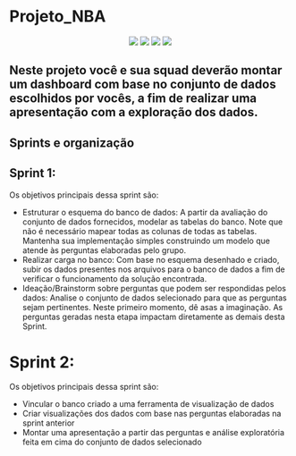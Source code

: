 # Projeto_NBA

<div align= "center"> 
<img src="https://img.shields.io/badge/MySQL-005C84?style=for-the-badge&logo=mysql&logoColor=white" />
<img src="https://img.shields.io/badge/Microsoft_PowerPoint-B7472A?style=for-the-badge&logo=microsoft-powerpoint&logoColor=white"/>
<img src= "https://img.shields.io/badge/Trello-0052CC?style=for-the-badge&logo=trello&logoColor=white"/>
<img src = "https://img.shields.io/badge/PowerBI-F2C811?style=for-the-badge&logo=Power%20BI&logoColor=white"/>
</div>

## Neste projeto você e sua squad deverão montar um dashboard com base no conjunto de dados escolhidos por vocês, a fim de realizar uma apresentação com a exploração dos dados.

<h2> Sprints e organização</h2>

## Sprint 1:

Os objetivos principais dessa sprint são:
- Estruturar o esquema do banco de dados: A partir da avaliação do conjunto de dados fornecidos, modelar as tabelas do banco. Note que não é necessário mapear todas as colunas de todas as tabelas. Mantenha sua implementação simples construindo um modelo que atende às perguntas elaboradas pelo grupo.
- Realizar carga no banco: Com base no esquema desenhado e criado, subir os dados presentes nos arquivos para o banco de dados a fim de verificar o funcionamento da solução encontrada.
- Ideação/Brainstorm sobre perguntas que podem ser respondidas pelos dados: Analise o conjunto de dados selecionado para que as perguntas sejam pertinentes. Neste primeiro momento, dê asas a imaginação. As perguntas geradas nesta etapa impactam diretamente as demais desta Sprint.
# Sprint 2:
Os objetivos principais dessa sprint são:
- Vincular o banco criado a uma ferramenta de visualização de dados
- Criar visualizações dos dados com base nas perguntas elaboradas na sprint anterior
- Montar uma apresentação a partir das perguntas e análise exploratória feita em cima do conjunto de dados selecionado